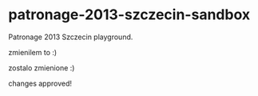 patronage-2013-szczecin-sandbox
===============================

Patronage 2013 Szczecin playground.

zmienilem to :)

zostalo  zmienione :)

changes approved!
